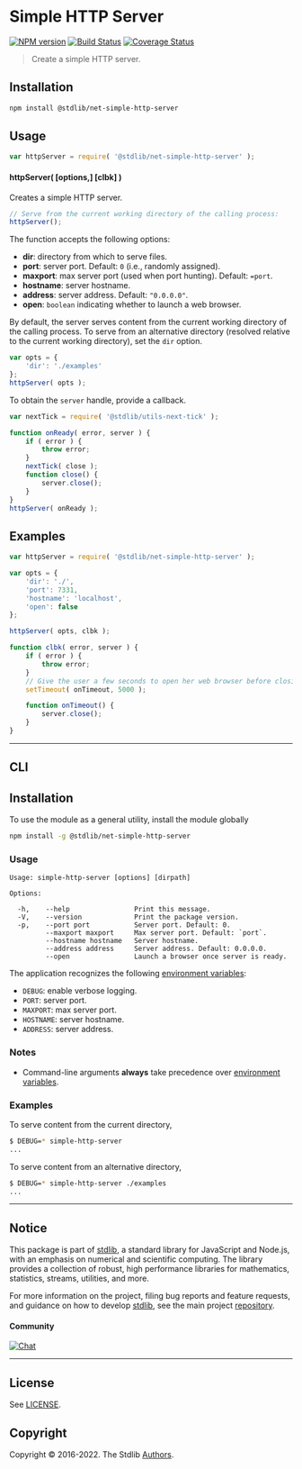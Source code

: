 <!--

@license Apache-2.0

Copyright (c) 2018 The Stdlib Authors.

Licensed under the Apache License, Version 2.0 (the "License");
you may not use this file except in compliance with the License.
You may obtain a copy of the License at

   http://www.apache.org/licenses/LICENSE-2.0

Unless required by applicable law or agreed to in writing, software
distributed under the License is distributed on an "AS IS" BASIS,
WITHOUT WARRANTIES OR CONDITIONS OF ANY KIND, either express or implied.
See the License for the specific language governing permissions and
limitations under the License.

-->

# Simple HTTP Server

[![NPM version][npm-image]][npm-url] [![Build Status][test-image]][test-url] [![Coverage Status][coverage-image]][coverage-url] <!-- [![dependencies][dependencies-image]][dependencies-url] -->

> Create a simple HTTP server.

<section class="installation">

## Installation

```bash
npm install @stdlib/net-simple-http-server
```

</section>

<section class="usage">

## Usage

```javascript
var httpServer = require( '@stdlib/net-simple-http-server' );
```

#### httpServer( \[options,] \[clbk] )

Creates a simple HTTP server.

<!-- run-disable -->

```javascript
// Serve from the current working directory of the calling process:
httpServer();
```

The function accepts the following options:

-   **dir**: directory from which to serve files.
-   **port**: server port. Default: `0` (i.e., randomly assigned).
-   **maxport**: max server port (used when port hunting). Default: `=port`.
-   **hostname**: server hostname.
-   **address**: server address. Default: `"0.0.0.0"`.
-   **open**: `boolean` indicating whether to launch a web browser.

By default, the server serves content from the current working directory of the calling process. To serve from an alternative directory (resolved relative to the current working directory), set the `dir` option.

<!-- run-disable -->

```javascript
var opts = {
    'dir': './examples'
};
httpServer( opts );
```

To obtain the `server` handle, provide a callback.

```javascript
var nextTick = require( '@stdlib/utils-next-tick' );

function onReady( error, server ) {
    if ( error ) {
        throw error;
    }
    nextTick( close );
    function close() {
        server.close();
    }
}
httpServer( onReady );
```

</section>

<!-- /.usage -->

<section class="examples">

## Examples

<!-- eslint no-undef: "error" -->

```javascript
var httpServer = require( '@stdlib/net-simple-http-server' );

var opts = {
    'dir': './',
    'port': 7331,
    'hostname': 'localhost',
    'open': false
};

httpServer( opts, clbk );

function clbk( error, server ) {
    if ( error ) {
        throw error;
    }
    // Give the user a few seconds to open her web browser before closing the server...
    setTimeout( onTimeout, 5000 );

    function onTimeout() {
        server.close();
    }
}
```

</section>

<!-- /.examples -->

* * *

<section class="cli">

## CLI

<section class="installation">

## Installation

To use the module as a general utility, install the module globally

```bash
npm install -g @stdlib/net-simple-http-server
```

</section>

<!-- CLI usage documentation. -->

<section class="usage">

### Usage

```text
Usage: simple-http-server [options] [dirpath]

Options:

  -h,    --help                Print this message.
  -V,    --version             Print the package version.
  -p,    --port port           Server port. Default: 0.
         --maxport maxport     Max server port. Default: `port`.
         --hostname hostname   Server hostname.
         --address address     Server address. Default: 0.0.0.0.
         --open                Launch a browser once server is ready.
```

The application recognizes the following [environment variables][environment-variable]:

-   `DEBUG`: enable verbose logging.
-   `PORT`: server port.
-   `MAXPORT`: max server port.
-   `HOSTNAME`: server hostname.
-   `ADDRESS`: server address.

</section>

<!-- /.usage -->

<section class="notes">

### Notes

-   Command-line arguments **always** take precedence over [environment variables][environment-variable].

</section>

<!-- /.notes -->

<section class="examples">

### Examples

To serve content from the current directory,

```bash
$ DEBUG=* simple-http-server
...
```

To serve content from an alternative directory,

```bash
$ DEBUG=* simple-http-server ./examples
...
```

</section>

<!-- /.examples -->

</section>

<!-- /.cli -->

<!-- Section for related `stdlib` packages. Do not manually edit this section, as it is automatically populated. -->

<section class="related">

</section>

<!-- /.related -->

<!-- Section for all links. Make sure to keep an empty line after the `section` element and another before the `/section` close. -->


<section class="main-repo" >

* * *

## Notice

This package is part of [stdlib][stdlib], a standard library for JavaScript and Node.js, with an emphasis on numerical and scientific computing. The library provides a collection of robust, high performance libraries for mathematics, statistics, streams, utilities, and more.

For more information on the project, filing bug reports and feature requests, and guidance on how to develop [stdlib][stdlib], see the main project [repository][stdlib].

#### Community

[![Chat][chat-image]][chat-url]

---

## License

See [LICENSE][stdlib-license].


## Copyright

Copyright &copy; 2016-2022. The Stdlib [Authors][stdlib-authors].

</section>

<!-- /.stdlib -->

<!-- Section for all links. Make sure to keep an empty line after the `section` element and another before the `/section` close. -->

<section class="links">

[npm-image]: http://img.shields.io/npm/v/@stdlib/net-simple-http-server.svg
[npm-url]: https://npmjs.org/package/@stdlib/net-simple-http-server

[test-image]: https://github.com/stdlib-js/net-simple-http-server/actions/workflows/test.yml/badge.svg?branch=main
[test-url]: https://github.com/stdlib-js/net-simple-http-server/actions/workflows/test.yml?query=branch:main

[coverage-image]: https://img.shields.io/codecov/c/github/stdlib-js/net-simple-http-server/main.svg
[coverage-url]: https://codecov.io/github/stdlib-js/net-simple-http-server?branch=main

<!--

[dependencies-image]: https://img.shields.io/david/stdlib-js/net-simple-http-server.svg
[dependencies-url]: https://david-dm.org/stdlib-js/net-simple-http-server/main

-->

[chat-image]: https://img.shields.io/gitter/room/stdlib-js/stdlib.svg
[chat-url]: https://gitter.im/stdlib-js/stdlib/

[stdlib]: https://github.com/stdlib-js/stdlib

[stdlib-authors]: https://github.com/stdlib-js/stdlib/graphs/contributors

[stdlib-license]: https://raw.githubusercontent.com/stdlib-js/net-simple-http-server/main/LICENSE

[environment-variable]: https://en.wikipedia.org/wiki/Environment_variable

</section>

<!-- /.links -->

